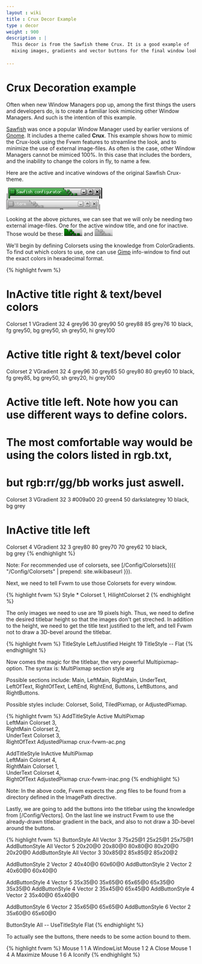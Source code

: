 ```yaml
---
layout : wiki
title : Crux Decor Example
type : decor
weight : 900
description : |
  This decor is from the Sawfish theme Crux. It is a good example of
  mixing images, gradients and vector buttons for the final window look.

---
```

# Crux Decoration example

Often when new Window Managers pop up, among the first things the users and
developers do, is to create a familiar look mimicing other Window Managers.
And such is the intention of this example.

[Sawfish](http://sawmill.sf.net) was once a popular Window Manager used by
earlier versions of [Gnome](http://www.gnome.org). It includes a theme called
**Crux**. This example shows how to mimic the Crux-look using the Fvwm
features to streamline the look, and to minimize the use of external
image-files. As often is the case, other Window Managers cannot be mimiced
100%. In this case that includes the borders, and the inability to change
the colors in fly, to name a few.

Here are the active and incative windows of the original Sawfish Crux-theme.


|![image](crux-orig-ac.png) ![image](crux-orig-inac.png)|

Looking at the above pictures, we can see that we will only be needing two
external image-files. One for the active window title, and one for inactive.
Those would be these: ![image](crux-fvwm-ac.png) and 
![image](crux-fvwm-inac.png)


We'll begin by defining Colorsets using the knowledge from
ColorGradients.  To find out which colors to use,
one can use [Gimp](http://www.gimp.org) info-window to find out the exact
colors in hexadecimal format.

{% highlight fvwm %}
# InActive title right & text/bevel colors
Colorset 1 VGradient 32 4 grey96 30 grey90 50 grey88 85 grey76 10 black, \
    fg grey50, bg grey50, sh grey50, hi grey100
# Active title right & text/bevel color
Colorset 2 VGradient 32 4 grey96 30 grey85 50 grey80 80 grey60 10 black, \
    fg grey85, bg grey50, sh grey20, hi grey100
# Active title left. Note how you can use different ways to define colors.
# The most comfortable way would be using the colors listed in rgb.txt,
# but rgb:rr/gg/bb works just aswell.
Colorset 3 VGradient 32 3 #009a00 20 green4 50 darkslategrey 10 black, \
    bg grey
# InActive title left
Colorset 4 VGradient 32 3 grey80 80 grey70 70 grey62 10 black, \
    bg grey
{% endhighlight %}

Note: For recommended use of colorsets, see
[/Config/Colorsets]({{ "/Config/Colorsets" | prepend: site.wikibaseurl }}).

Next, we need to tell Fvwm to use those Colorsets for every window.

{% highlight fvwm %}
Style * Colorset 1, HilightColorset 2
{% endhighlight %}

The only images we need to use are 19 pixels high. Thus, we need to define
the desired titlebar height so that the images don't get streched. In
addition to the height, we need to get the title text justified to the left,
and tell Fvwm not to draw a 3D-bevel around the titlebar.

{% highlight fvwm %}
TitleStyle LeftJustified Height 19
TitleStyle -- Flat
{% endhighlight %}

Now comes the magic for the titlebar, the very powerful Multipixmap-option.
The syntax is: MultiPixmap section style arg

Possible sections include: Main, LeftMain, RightMain, UnderText, LeftOfText, RightOfText, LeftEnd, RightEnd, Buttons, LeftButtons, and RightButtons.

Possible styles include: Colorset, Solid, TiledPixmap, or AdjustedPixmap.

{% highlight fvwm %}
AddTitleStyle Active MultiPixmap \
    LeftMain Colorset 3, \
    RightMain Colorset 2, \
    UnderText Colorset 3, \
    RightOfText AdjustedPixmap crux-fvwm-ac.png

AddTitleStyle InActive MultiPixmap \
    LeftMain Colorset 4, \
    RightMain Colorset 1, \
    UnderText Colorset 4, \
    RightOfText AdjustedPixmap crux-fvwm-inac.png
{% endhighlight %}

Note: In the above code, Fvwm expects the .png files to be found from a directory defined in the ImagePath directive.

Lastly, we are going to add the buttons into the titlebar using the
knowledge from [/Config/Vectors]. On the last line we
instruct Fvwm to use the already-drawn titlebar gradient in the back, and
also to not draw a 3D-bevel around the buttons.

{% highlight fvwm %}
ButtonStyle All Vector 3 75x25@1 25x25@1 25x75@1
AddButtonStyle All Vector 5 20x20@0 20x80@0 80x80@0 80x20@0 20x20@0
AddButtonStyle All Vector 3 30x85@2 85x85@2 85x20@2
 
AddButtonStyle 2 Vector 2 40x40@0 60x60@0
AddButtonStyle 2 Vector 2 40x60@0 60x40@0
 
AddButtonStyle 4 Vector 5 35x35@0 35x65@0 65x65@0 65x35@0 35x35@0
AddButtonStyle 4 Vector 2 35x45@0 65x45@0
AddButtonStyle 4 Vector 2 35x40@0 65x40@0

AddButtonStyle 6 Vector 2 35x65@0 65x65@0
AddButtonStyle 6 Vector 2 35x60@0 65x60@0

ButtonStyle All -- UseTitleStyle Flat
{% endhighlight %}

To actually see the buttons, there needs to be some action bound to them.

{% highlight fvwm %}
Mouse 1 1 A WindowList
Mouse 1 2 A Close
Mouse 1 4 A Maximize
Mouse 1 6 A Iconify
{% endhighlight %}

